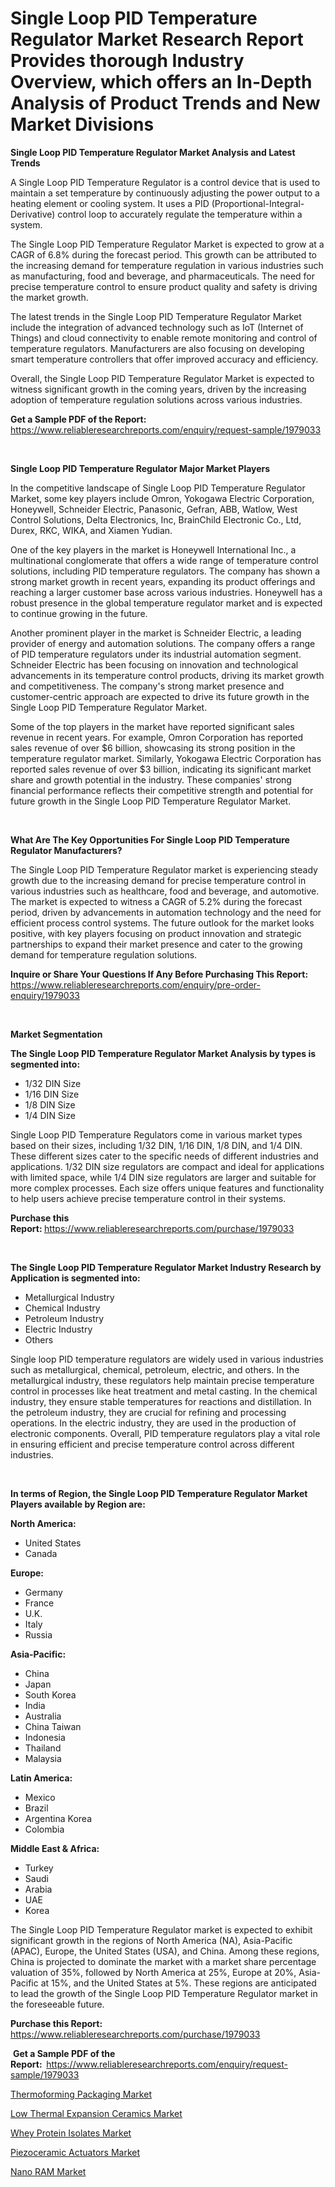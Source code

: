 <p><h1>Single Loop PID Temperature Regulator Market Research Report Provides thorough Industry Overview, which offers an In-Depth Analysis of Product Trends and New Market Divisions</h1></p><p><strong>Single Loop PID Temperature Regulator Market Analysis and Latest Trends</strong></p>
<p><p>A Single Loop PID Temperature Regulator is a control device that is used to maintain a set temperature by continuously adjusting the power output to a heating element or cooling system. It uses a PID (Proportional-Integral-Derivative) control loop to accurately regulate the temperature within a system.</p><p>The Single Loop PID Temperature Regulator Market is expected to grow at a CAGR of 6.8% during the forecast period. This growth can be attributed to the increasing demand for temperature regulation in various industries such as manufacturing, food and beverage, and pharmaceuticals. The need for precise temperature control to ensure product quality and safety is driving the market growth.</p><p>The latest trends in the Single Loop PID Temperature Regulator Market include the integration of advanced technology such as IoT (Internet of Things) and cloud connectivity to enable remote monitoring and control of temperature regulators. Manufacturers are also focusing on developing smart temperature controllers that offer improved accuracy and efficiency.</p><p>Overall, the Single Loop PID Temperature Regulator Market is expected to witness significant growth in the coming years, driven by the increasing adoption of temperature regulation solutions across various industries.</p></p>
<p><strong>Get a Sample PDF of the Report:&nbsp;</strong> <a href="https://www.reliableresearchreports.com/enquiry/request-sample/1979033">https://www.reliableresearchreports.com/enquiry/request-sample/1979033</a></p>
<p>&nbsp;</p>
<p><strong>Single Loop PID Temperature Regulator Major Market Players</strong></p>
<p><p>In the competitive landscape of Single Loop PID Temperature Regulator Market, some key players include Omron, Yokogawa Electric Corporation, Honeywell, Schneider Electric, Panasonic, Gefran, ABB, Watlow, West Control Solutions, Delta Electronics, Inc, BrainChild Electronic Co., Ltd, Durex, RKC, WIKA, and Xiamen Yudian. </p><p>One of the key players in the market is Honeywell International Inc., a multinational conglomerate that offers a wide range of temperature control solutions, including PID temperature regulators. The company has shown a strong market growth in recent years, expanding its product offerings and reaching a larger customer base across various industries. Honeywell has a robust presence in the global temperature regulator market and is expected to continue growing in the future.</p><p>Another prominent player in the market is Schneider Electric, a leading provider of energy and automation solutions. The company offers a range of PID temperature regulators under its industrial automation segment. Schneider Electric has been focusing on innovation and technological advancements in its temperature control products, driving its market growth and competitiveness. The company's strong market presence and customer-centric approach are expected to drive its future growth in the Single Loop PID Temperature Regulator Market.</p><p>Some of the top players in the market have reported significant sales revenue in recent years. For example, Omron Corporation has reported sales revenue of over $6 billion, showcasing its strong position in the temperature regulator market. Similarly, Yokogawa Electric Corporation has reported sales revenue of over $3 billion, indicating its significant market share and growth potential in the industry. These companies' strong financial performance reflects their competitive strength and potential for future growth in the Single Loop PID Temperature Regulator Market.</p></p>
<p>&nbsp;</p>
<p><strong>What Are The Key Opportunities For Single Loop PID Temperature Regulator Manufacturers?</strong></p>
<p><p>The Single Loop PID Temperature Regulator market is experiencing steady growth due to the increasing demand for precise temperature control in various industries such as healthcare, food and beverage, and automotive. The market is expected to witness a CAGR of 5.2% during the forecast period, driven by advancements in automation technology and the need for efficient process control systems. The future outlook for the market looks positive, with key players focusing on product innovation and strategic partnerships to expand their market presence and cater to the growing demand for temperature regulation solutions.</p></p>
<p><strong>Inquire or Share Your Questions If Any Before Purchasing This Report:</strong> <a href="https://www.reliableresearchreports.com/enquiry/pre-order-enquiry/1979033">https://www.reliableresearchreports.com/enquiry/pre-order-enquiry/1979033</a></p>
<p>&nbsp;</p>
<p><strong>Market Segmentation</strong></p>
<p><strong>The Single Loop PID Temperature Regulator Market Analysis by types is segmented into:</strong></p>
<p><ul><li>1/32 DIN Size</li><li>1/16 DIN Size</li><li>1/8 DIN Size</li><li>1/4 DIN Size</li></ul></p>
<p><p>Single Loop PID Temperature Regulators come in various market types based on their sizes, including 1/32 DIN, 1/16 DIN, 1/8 DIN, and 1/4 DIN. These different sizes cater to the specific needs of different industries and applications. 1/32 DIN size regulators are compact and ideal for applications with limited space, while 1/4 DIN size regulators are larger and suitable for more complex processes. Each size offers unique features and functionality to help users achieve precise temperature control in their systems.</p></p>
<p><strong>Purchase this Report:&nbsp;</strong><a href="https://www.reliableresearchreports.com/purchase/1979033">https://www.reliableresearchreports.com/purchase/1979033</a></p>
<p>&nbsp;</p>
<p><strong>The Single Loop PID Temperature Regulator Market Industry Research by Application is segmented into:</strong></p>
<p><ul><li>Metallurgical Industry</li><li>Chemical Industry</li><li>Petroleum Industry</li><li>Electric Industry</li><li>Others</li></ul></p>
<p><p>Single loop PID temperature regulators are widely used in various industries such as metallurgical, chemical, petroleum, electric, and others. In the metallurgical industry, these regulators help maintain precise temperature control in processes like heat treatment and metal casting. In the chemical industry, they ensure stable temperatures for reactions and distillation. In the petroleum industry, they are crucial for refining and processing operations. In the electric industry, they are used in the production of electronic components. Overall, PID temperature regulators play a vital role in ensuring efficient and precise temperature control across different industries.</p></p>
<p>&nbsp;</p>
<p><strong>In terms of Region, the Single Loop PID Temperature Regulator Market Players available by Region are:</strong></p>
<p>
    <p> <strong> North America: </strong>
        <ul>
            <li>United States</li>
            <li>Canada</li>
        </ul>
        </p> 
    <p> <strong> Europe: </strong>
        <ul>
            <li>Germany</li>
            <li>France</li>
            <li>U.K.</li>
            <li>Italy</li>
            <li>Russia</li>
        </ul>
        </p> 
    <p> <strong> Asia-Pacific: </strong>
        <ul>
            <li>China</li>
            <li>Japan</li>
            <li>South Korea</li>
            <li>India</li>
            <li>Australia</li>
            <li>China Taiwan</li>
            <li>Indonesia</li>
            <li>Thailand</li>
            <li>Malaysia</li>
        </ul>
        </p> 
    <p> <strong> Latin America: </strong>
        <ul>
            <li>Mexico</li>
            <li>Brazil</li>
            <li>Argentina Korea</li>
            <li>Colombia</li>
        </ul>
        </p> 
    <p> <strong> Middle East & Africa: </strong>
        <ul>
            <li>Turkey</li>
            <li>Saudi</li>
            <li>Arabia</li>
            <li>UAE</li>
            <li>Korea</li>
        </ul>
    </p>
    </p>
<p><p>The Single Loop PID Temperature Regulator market is expected to exhibit significant growth in the regions of North America (NA), Asia-Pacific (APAC), Europe, the United States (USA), and China. Among these regions, China is projected to dominate the market with a market share percentage valuation of 35%, followed by North America at 25%, Europe at 20%, Asia-Pacific at 15%, and the United States at 5%. These regions are anticipated to lead the growth of the Single Loop PID Temperature Regulator market in the foreseeable future.</p></p>
<p><strong>Purchase this Report: </strong><a href="https://www.reliableresearchreports.com/purchase/1979033">https://www.reliableresearchreports.com/purchase/1979033</a></p>
<p>&nbsp;<strong>Get a Sample PDF of the Report:&nbsp;&nbsp;</strong><a href="https://www.reliableresearchreports.com/enquiry/request-sample/1979033">https://www.reliableresearchreports.com/enquiry/request-sample/1979033</a></p>
<p><strong></strong></p>
<p><p><a href="https://gentle-editor-9db.notion.site/Thermoforming-Packaging-Market-Analysis-and-Market-Size-Global-Industry-Overview-Market-Segmentati-59e6f17dd79f4a2cb3b29ca443334df0">Thermoforming Packaging Market</a></p><p><a href="https://view.publitas.com/reportprime-1/low-thermal-expansion-ceramics-market-dynamics-2024-2031-also-about-its-market-trends-projections-and-opportunities/">Low Thermal Expansion Ceramics Market</a></p><p><a href="https://spotless-saver-8fd.notion.site/Whey-Protein-Isolates-Market-Size-and-Growth-Market-Segmentation-Regional-and-Country-Breakdowns--0448337933ce4dd3a2172dde5061a36b">Whey Protein Isolates Market</a></p><p><a href="https://view.publitas.com/reportprime-1/piezoceramic-actuators-market-size-growth-outlook-from-2024-to-2031-projecting-at-markets-trends-analysis-by-application-regional-outlook-and-revenue/">Piezoceramic Actuators Market</a></p><p><a href="https://cautious-neon-760.notion.site/Nano-RAM-Market-Research-Report-Provides-thorough-Industry-Overview-which-offers-an-In-Depth-Analys-2f5a05b20b074824a8ff0167c219d779">Nano RAM Market</a></p></p>